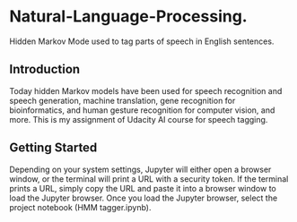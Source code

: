 # Natural-Language-Processing.
 
 Hidden Markov Mode used to tag parts of speech in English sentences.


## Introduction

Today hidden Markov models have been used for speech recognition and speech generation, machine translation, gene recognition for bioinformatics, and human gesture recognition for computer vision, and more. This is my assignment of Udacity AI course for speech tagging.

## Getting Started

Depending on your system settings, Jupyter will either open a browser window, or the terminal will print a URL with a security token. If the terminal prints a URL, simply copy the URL and paste it into a browser window to load the Jupyter browser. Once you load the Jupyter browser, select the project notebook (HMM tagger.ipynb). 
